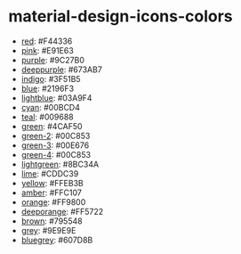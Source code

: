 # material-design-icons-colors
* [red](https://github.com/GreenRaccoon23/material-design-icons-colors/blob/master/red%2F44336/action/ic_android_48px.svg): #F44336   
* [pink](https://github.com/GreenRaccoon23/material-design-icons-colors/blob/master/pink%2E91E63/action/ic_android_48px.svg): #E91E63   
* [purple](https://github.com/GreenRaccoon23/material-design-icons-colors/blob/master/purple%29C27B0/action/ic_android_48px.svg): #9C27B0   
* [deeppurple](https://github.com/GreenRaccoon23/material-design-icons-colors/blob/master/deeppurple%2673AB7/action/ic_android_48px.svg): #673AB7   
* [indigo](https://github.com/GreenRaccoon23/material-design-icons-colors/blob/master/indigo%23F51B5/action/ic_android_48px.svg): #3F51B5   
* [blue](https://github.com/GreenRaccoon23/material-design-icons-colors/blob/master/blue%22196F3/action/ic_android_48px.svg): #2196F3   
* [lightblue](https://github.com/GreenRaccoon23/material-design-icons-colors/blob/master/lightblue%203A9F4/action/ic_android_48px.svg): #03A9F4   
* [cyan](https://github.com/GreenRaccoon23/material-design-icons-colors/blob/master/cyan%200BCD4/action/ic_android_48px.svg): #00BCD4   
* [teal](https://github.com/GreenRaccoon23/material-design-icons-colors/blob/master/teal%2009688/action/ic_android_48px.svg): #009688   
* [green](https://github.com/GreenRaccoon23/material-design-icons-colors/blob/master/green%24CAF50/action/ic_android_48px.svg): #4CAF50   
* [green-2](https://github.com/GreenRaccoon23/material-design-icons-colors/blob/master/green-2%200C853/action/ic_android_48px.svg): #00C853   
* [green-3](https://github.com/GreenRaccoon23/material-design-icons-colors/blob/master/green-3%200E676/action/ic_android_48px.svg): #00E676   
* [green-4](https://github.com/GreenRaccoon23/material-design-icons-colors/blob/master/green-4%200C853/action/ic_android_48px.svg): #00C853   
* [lightgreen](https://github.com/GreenRaccoon23/material-design-icons-colors/blob/master/lightgreen%28BC34A/action/ic_android_48px.svg): #8BC34A   
* [lime](https://github.com/GreenRaccoon23/material-design-icons-colors/blob/master/lime%2CDDC39/action/ic_android_48px.svg): #CDDC39   
* [yellow](https://github.com/GreenRaccoon23/material-design-icons-colors/blob/master/yellow%2FFEB3B/action/ic_android_48px.svg): #FFEB3B   
* [amber](https://github.com/GreenRaccoon23/material-design-icons-colors/blob/master/amber%2FFC107/action/ic_android_48px.svg): #FFC107   
* [orange](https://github.com/GreenRaccoon23/material-design-icons-colors/blob/master/orange%2FF9800/action/ic_android_48px.svg): #FF9800   
* [deeporange](https://github.com/GreenRaccoon23/material-design-icons-colors/blob/master/deeporange%2FF5722/action/ic_android_48px.svg): #FF5722   
* [brown](https://github.com/GreenRaccoon23/material-design-icons-colors/blob/master/brown%2795548/action/ic_android_48px.svg): #795548   
* [grey](https://github.com/GreenRaccoon23/material-design-icons-colors/blob/master/grey%29E9E9E/action/ic_android_48px.svg): #9E9E9E   
* [bluegrey](https://github.com/GreenRaccoon23/material-design-icons-colors/blob/master/bluegrey%2607D8B/action/ic_android_48px.svg): #607D8B 
